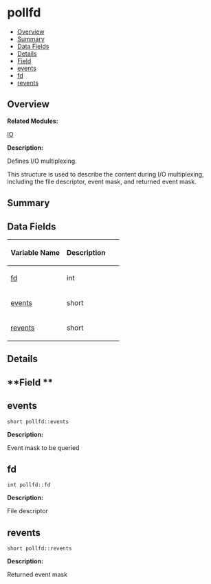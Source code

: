 # pollfd<a name="ZH-CN_TOPIC_0000001055678140"></a>

-   [Overview](#section810147763165637)
-   [Summary](#section1549798616165637)
-   [Data Fields](#pub-attribs)
-   [Details](#section916150739165637)
-   [Field](#section1379130010165637)
-   [events](#ac9b2f2c5b1f9a7487eb57e67cd4960ef)
-   [fd](#a57e1c316fb063e468d680b6246147861)
-   [revents](#aafb457d11cac415faf0e1e2b825118c2)

## **Overview**<a name="section810147763165637"></a>

**Related Modules:**

[IO](IO.md)

**Description:**

Defines I/O multiplexing. 

This structure is used to describe the content during I/O multiplexing, including the file descriptor, event mask, and returned event mask. 

## **Summary**<a name="section1549798616165637"></a>

## Data Fields<a name="pub-attribs"></a>

<a name="table1710611845165637"></a>
<table><thead align="left"><tr id="row1971714895165637"><th class="cellrowborder" valign="top" width="50%" id="mcps1.1.3.1.1"><p id="p799168723165637"><a name="p799168723165637"></a><a name="p799168723165637"></a>Variable Name</p>
</th>
<th class="cellrowborder" valign="top" width="50%" id="mcps1.1.3.1.2"><p id="p533480775165637"><a name="p533480775165637"></a><a name="p533480775165637"></a>Description</p>
</th>
</tr>
</thead>
<tbody><tr id="row1457132788165637"><td class="cellrowborder" valign="top" width="50%" headers="mcps1.1.3.1.1 "><p id="p650906202165637"><a name="p650906202165637"></a><a name="p650906202165637"></a><a href="pollfd.md#a57e1c316fb063e468d680b6246147861">fd</a></p>
</td>
<td class="cellrowborder" valign="top" width="50%" headers="mcps1.1.3.1.2 "><p id="p1011018426165637"><a name="p1011018426165637"></a><a name="p1011018426165637"></a>int </p>
</td>
</tr>
<tr id="row1685122616165637"><td class="cellrowborder" valign="top" width="50%" headers="mcps1.1.3.1.1 "><p id="p1626484303165637"><a name="p1626484303165637"></a><a name="p1626484303165637"></a><a href="pollfd.md#ac9b2f2c5b1f9a7487eb57e67cd4960ef">events</a></p>
</td>
<td class="cellrowborder" valign="top" width="50%" headers="mcps1.1.3.1.2 "><p id="p953745235165637"><a name="p953745235165637"></a><a name="p953745235165637"></a>short </p>
</td>
</tr>
<tr id="row1243711499165637"><td class="cellrowborder" valign="top" width="50%" headers="mcps1.1.3.1.1 "><p id="p903266189165637"><a name="p903266189165637"></a><a name="p903266189165637"></a><a href="pollfd.md#aafb457d11cac415faf0e1e2b825118c2">revents</a></p>
</td>
<td class="cellrowborder" valign="top" width="50%" headers="mcps1.1.3.1.2 "><p id="p1297564684165637"><a name="p1297564684165637"></a><a name="p1297564684165637"></a>short </p>
</td>
</tr>
</tbody>
</table>

## **Details**<a name="section916150739165637"></a>

## **Field **<a name="section1379130010165637"></a>

## events<a name="ac9b2f2c5b1f9a7487eb57e67cd4960ef"></a>

```
short pollfd::events
```

 **Description:**

Event mask to be queried 

## fd<a name="a57e1c316fb063e468d680b6246147861"></a>

```
int pollfd::fd
```

 **Description:**

File descriptor 

## revents<a name="aafb457d11cac415faf0e1e2b825118c2"></a>

```
short pollfd::revents
```

 **Description:**

Returned event mask 

